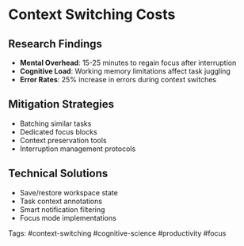 # Context Switching Costs

## Research Findings
- **Mental Overhead**: 15-25 minutes to regain focus after interruption
- **Cognitive Load**: Working memory limitations affect task juggling
- **Error Rates**: 25% increase in errors during context switches

## Mitigation Strategies
- Batching similar tasks
- Dedicated focus blocks
- Context preservation tools
- Interruption management protocols

## Technical Solutions
- Save/restore workspace state
- Task context annotations
- Smart notification filtering
- Focus mode implementations

Tags: #context-switching #cognitive-science #productivity #focus